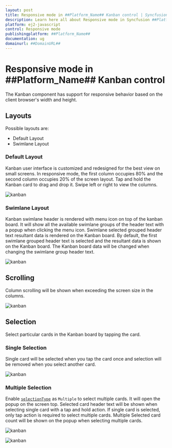 ```yaml
---
layout: post
title: Responsive mode in ##Platform_Name## Kanban control | Syncfusion
description: Learn here all about Responsive mode in Syncfusion ##Platform_Name## Kanban control of Syncfusion Essential JS 2 and more.
platform: ej2-javascript
control: Responsive mode 
publishingplatform: ##Platform_Name##
documentation: ug
domainurl: ##DomainURL##
---
```


# Responsive mode in ##Platform_Name## Kanban control

The Kanban component has support for responsive behavior based on the client browser's width and height.

## Layouts

Possible layouts are:

* Default Layout
* Swimlane Layout

### Default Layout

Kanban user interface is customized and redesigned for the best view on small screens. In responsive mode, the first column occupies 80% and the second column occupies 20% of the screen layout. Tap and hold the Kanban card to drag and drop it. Swipe left or right to view the columns.

![kanban](./images/default-layout.PNG)

### Swimlane Layout

Kanban swimlane header is rendered with menu icon on top of the kanban board. It will show all the available swimlane groups of the header text with a popup when clicking the menu icon. Swimlane selected grouped header text resultant data is rendered on the Kanban board. By default, the first swimlane grouped header text is selected and the resultant data is shown on the Kanban board. The Kanban board data will be changed when changing the swimlane group header text.

![kanban](./images/swimlane-layout.PNG)

## Scrolling

Column scrolling will be shown when exceeding the screen size in the columns.

![kanban](./images/mobile-scrolling.PNG)

## Selection

Select particular cards in the Kanban board by tapping the card.

### Single Selection

Single card will be selected when you tap the card once and selection will be removed when you select another card.

![kanban](./images/single-selection.PNG)

### Multiple Selection

Enable [`selectionType`](../api/kanban/cardSettingsModel/#selectiontype) as `Multiple` to select multiple cards. It will open the popup on the screen top. Selected card header text will be shown when selecting single card with a tap and hold action. If single card is selected, only tap action is required to select multiple cards. Multiple Selected card count will be shown on the popup when selecting multiple cards.

![kanban](./images/single-multiple.PNG)

![kanban](./images/multiple-multiple.PNG)
